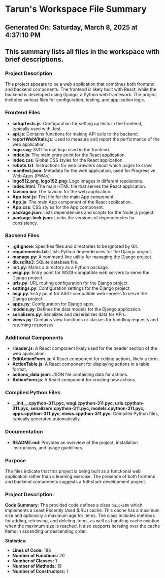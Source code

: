 # Tarun's Workspace File Summary
## Generated On: Saturday, March 8, 2025 at 4:37:10 PM
This summary lists all files in the workspace with brief descriptions.
---
### Project Description
This project appears to be a web application that combines both frontend and backend components. The frontend is likely built with React, while the backend is developed using Django, a Python web framework. The project includes various files for configuration, testing, and application logic.

### Frontend Files
- **setupTests.js**: Configuration for setting up tests in the frontend, typically used with Jest.
- **api.js**: Contains functions for making API calls to the backend.
- **reportWebVitals.js**: Used to measure and report the performance of the web application.
- **logo.svg**: SVG format logo used in the frontend.
- **index.js**: The main entry point for the React application.
- **index.css**: Global CSS styles for the React application.
- **robots.txt**: Instructions for web crawlers about which pages to crawl.
- **manifest.json**: Metadata for the web application, used for Progressive Web Apps (PWAs).
- **logo512.png, logo192.png**: Logo images in different resolutions.
- **index.html**: The main HTML file that serves the React application.
- **favicon.ico**: The favicon for the web application.
- **App.test.js**: Test file for the main App component.
- **App.js**: The main App component of the React application.
- **App.css**: CSS styles for the App component.
- **package.json**: Lists dependencies and scripts for the Node.js project.
- **package-lock.json**: Locks the versions of dependencies for consistency.

### Backend Files
- **.gitignore**: Specifies files and directories to be ignored by Git.
- **requirements.txt**: Lists Python dependencies for the Django project.
- **manage.py**: A command-line utility for managing the Django project.
- **db.sqlite3**: SQLite database file.
- **__init__.py**: Marks a directory as a Python package.
- **wsgi.py**: Entry point for WSGI-compatible web servers to serve the Django project.
- **urls.py**: URL routing configuration for the Django project.
- **settings.py**: Configuration settings for the Django project.
- **asgi.py**: Entry point for ASGI-compatible web servers to serve the Django project.
- **apps.py**: Configuration for Django apps.
- **models.py**: Defines the data models for the Django application.
- **serializers.py**: Serializes and deserializes data for APIs.
- **views.py**: Contains view functions or classes for handling requests and returning responses.

### Additional Components
- **Header.js**: A React component likely used for the header section of the web application.
- **EditActionForm.js**: A React component for editing actions, likely a form.
- **ActionTable.js**: A React component for displaying actions in a table format.
- **actions_data.json**: JSON file containing data for actions.
- **ActionForm.js**: A React component for creating new actions.

### Compiled Python Files
- **\_\_init\_\_.cpython-311.pyc, wsgi.cpython-311.pyc, urls.cpython-311.pyc, serializers.cpython-311.pyc, models.cpython-311.pyc, apps.cpython-311.pyc, views.cpython-311.pyc**: Compiled Python files, typically generated automatically.

### Documentation
- **README.md**: Provides an overview of the project, installation instructions, and usage guidelines.

### Purpose
The files indicate that this project is being built as a functional web application rather than a learning exercise. The presence of both frontend and backend components suggests a full-stack development project. 
### Project Description:
 **Code Summary:**
The provided code defines a class `QuickLRU` which implements a Least Recently Used (LRU) cache. This cache has a maximum size and optionally a maximum age for items. The class includes methods for adding, retrieving, and deleting items, as well as handling cache eviction when the maximum size is reached. It also supports iterating over the cache items in ascending or descending order.

**Statistics:**
- **Lines of Code:** 186
- **Number of Functions:** 20
- **Number of Classes:** 1
- **Number of Methods:** 19
- **Number of Constructors:** 1
